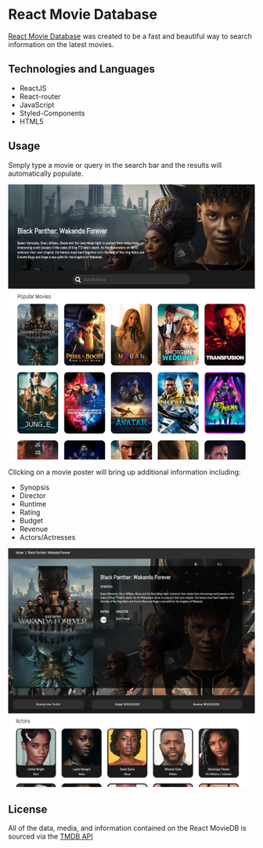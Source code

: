 # React Movie Database

[React Movie Database](https://rmoviedatabase.netlify.app/) was created to be a fast and beautiful way to search information on the latest movies.

## Technologies and Languages

- ReactJS
- React-router
- JavaScript
- Styled-Components
- HTML5

## Usage

Simply type a movie or query in the search bar and the results will automatically populate.

![Home page](./public/RMDB.png)

Clicking on a movie poster will bring up additional information including:

- Synopsis
- Director
- Runtime
- Rating
- Budget
- Revenue
- Actors/Actresses

![Movie information](./public/RMDB_Movie_Info.png)

## License

All of the data, media, and information contained on the React MovieDB is sourced via the [TMDB API](https://developers.themoviedb.org/3)
